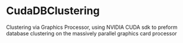 # CudaDBClustering
Clustering via Graphics Processor, using NVIDIA CUDA sdk to preform database clustering on the massively parallel graphics card processor
